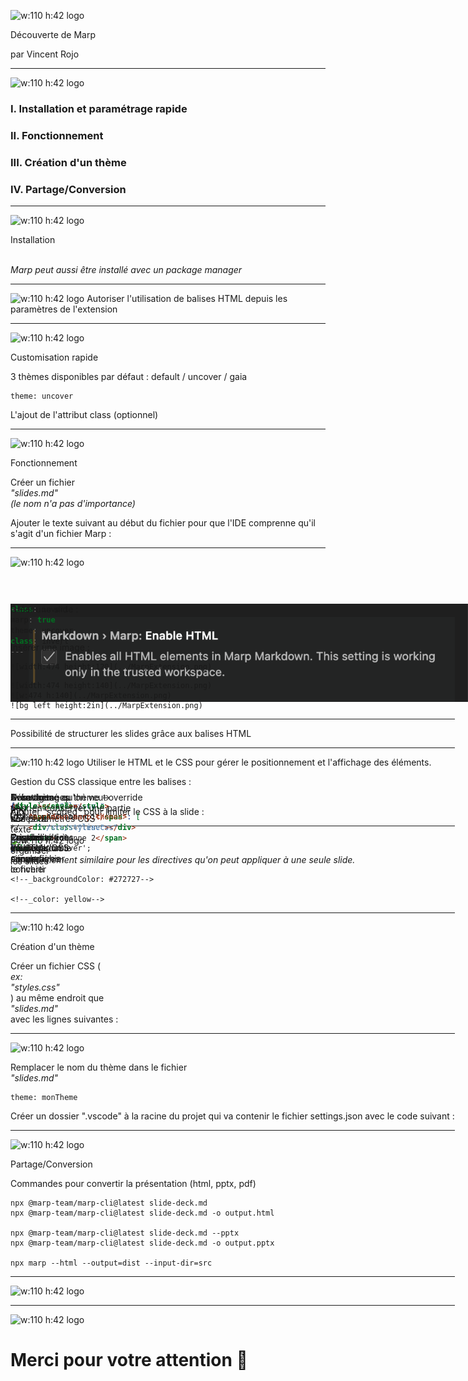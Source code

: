 <!--
theme: talanTheme
class:
 - invert
headingDivider: 2 
paginate: true
-->

<!--
_class:
 - lead
 - invert
-->
<!-- slide 1-->
<style scoped>
    .title {
        top: 33%;
    }
</style>
![w:110 h:42 logo](https://s2.qwant.com/thumbr/0x0/e/2/5d50d2665cfbd8ee6dd28928da34b3334fbc1075bcfd11d3a435067523dffe/talan-white.png?u=http%3A%2F%2Fstantv.fr%2Fimg%2Flogos%2Ftalan-white.png&q=0&b=1&p=0&a=0)
<p class="title">Découverte de Marp</p>
<footer>par Vincent Rojo</footer>









---
<!-- slide 2 -->
![w:110 h:42 logo](https://s2.qwant.com/thumbr/0x0/e/2/5d50d2665cfbd8ee6dd28928da34b3334fbc1075bcfd11d3a435067523dffe/talan-white.png?u=http%3A%2F%2Fstantv.fr%2Fimg%2Flogos%2Ftalan-white.png&q=0&b=1&p=0&a=0)
<h3 class="summary"> I. Installation et paramétrage rapide</h3>
<h3 class="summary"> II. Fonctionnement</h3>
<h3 class="summary"> III. Création d'un thème</h3>
<h3 class="summary"> IV. Partage/Conversion</h3>



---
<!-- slide 3 -->
![w:110 h:42 logo](https://s2.qwant.com/thumbr/0x0/e/2/5d50d2665cfbd8ee6dd28928da34b3334fbc1075bcfd11d3a435067523dffe/talan-white.png?u=http%3A%2F%2Fstantv.fr%2Fimg%2Flogos%2Ftalan-white.png&q=0&b=1&p=0&a=0)
<p class="title">Installation</p>
<div class="flex">
<div class="mr">
<p>Tout simplement ajouter l'extension "Marp for VS Code"</p>
</div>

![w:474 h:140](./img/MarpExtension.png)
</div>
<br>
<i class="small">Marp peut aussi être installé avec un package manager</i>









---
<!-- slide 4 -->
![w:110 h:42 logo](https://s2.qwant.com/thumbr/0x0/e/2/5d50d2665cfbd8ee6dd28928da34b3334fbc1075bcfd11d3a435067523dffe/talan-white.png?u=http%3A%2F%2Fstantv.fr%2Fimg%2Flogos%2Ftalan-white.png&q=0&b=1&p=0&a=0)
<span>Autoriser l'utilisation de balises HTML depuis les paramètres de l'extension</span>
<div class="mauto">

![height:2in](./img/EnableHTML.png)
</div>



---
<!-- slide 5 -->
![w:110 h:42 logo](https://s2.qwant.com/thumbr/0x0/e/2/5d50d2665cfbd8ee6dd28928da34b3334fbc1075bcfd11d3a435067523dffe/talan-white.png?u=http%3A%2F%2Fstantv.fr%2Fimg%2Flogos%2Ftalan-white.png&q=0&b=1&p=0&a=0)
<p class="title">Customisation rapide</p>
<p>3 thèmes disponibles par défaut :  <span class="blue">default</span> / uncover / <span class="warning">gaia</span></p>

```
theme: uncover
```

<p>L'ajout de l'attribut class (optionnel)</p>

```cs
class: invert
```





---
<!-- slide 6 -->
![w:110 h:42 logo](https://s2.qwant.com/thumbr/0x0/e/2/5d50d2665cfbd8ee6dd28928da34b3334fbc1075bcfd11d3a435067523dffe/talan-white.png?u=http%3A%2F%2Fstantv.fr%2Fimg%2Flogos%2Ftalan-white.png&q=0&b=1&p=0&a=0)
<p class="title">Fonctionnement</p>

<span class="flex">Créer un fichier
    <i class="orange mr">"slides.md"</i>
    <i class="small">(le nom n'a pas d'importance)</i>
</span>

<span>Ajouter le texte suivant au début du fichier pour que l'IDE comprenne qu'il s'agit d'un fichier Marp :</span>


```cs
---
marp: true
theme: uncover
class: invert
---
```

---
<!-- slide 7 -->
![w:110 h:42 logo](https://s2.qwant.com/thumbr/0x0/e/2/5d50d2665cfbd8ee6dd28928da34b3334fbc1075bcfd11d3a435067523dffe/talan-white.png?u=http%3A%2F%2Fstantv.fr%2Fimg%2Flogos%2Ftalan-white.png&q=0&b=1&p=0&a=0)
<style scoped>
    div {
        position: absolute;
        top: 25%;
    }
    span {
        text-align: left;
        margin-top: 0;
        align-items: center;
        justify-content: flex-start;
    }
    p {
        flex: 1;
    }
    pre {
        min-width: 700px;
        right: 30px;
        margin-left: auto;
        margin-right: 0px;
    }
</style>
<div class="flex-col mt">
<span class="flex">
<p>Créer une slide :</p>

```
---
```
</span>

<span class="flex">
<p>Insérer une image :</p>

```
![width:474 height:120](../MarpExtension.png)
```
</span>

```
![width:474 height:140](../MarpExtension.png)
![w:474 h:140](../MarpExtension.png)
![bg left height:2in](../MarpExtension.png)
```





---
<!-- slide 9-->
<style>
    pre {
        min-width: 45%;
        right: 30px;
        margin-right: auto;
    }
</style>
<span>Possibilité de structurer les slides grâce aux balises HTML</span>
<br>

<div class="flex">
<div>Créer des zones de texte pour organiser les slides</div>
<div class="line"></div>

```html
<div class="flex-col">
    <span>colonne 1</span>
    <div class="line"></div>
    <span>colonne 2</span>
<div>
```
</div>





---
<!-- slide 8 -->
![w:110 h:42 logo](https://s2.qwant.com/thumbr/0x0/e/2/5d50d2665cfbd8ee6dd28928da34b3334fbc1075bcfd11d3a435067523dffe/talan-white.png?u=http%3A%2F%2Fstantv.fr%2Fimg%2Flogos%2Ftalan-white.png&q=0&b=1&p=0&a=0)
<span>Utiliser le HTML et le CSS pour gérer le positionnement et l'affichage des éléments.</span>
<p class="mt">Gestion du CSS classique entre les balises :</p>

```html
<style></style>
```
<br><span>Ajouter "scoped" pour limiter le CSS à la slide :</span>

```html
<style scoped></style>
```





---
<!-- slide 10 -->
<style scoped>
    i {
        display: flex;
        text-align: left;
    }
</style>
![w:110 h:42 logo](https://s2.qwant.com/thumbr/0x0/e/2/5d50d2665cfbd8ee6dd28928da34b3334fbc1075bcfd11d3a435067523dffe/talan-white.png?u=http%3A%2F%2Fstantv.fr%2Fimg%2Flogos%2Ftalan-white.png&q=0&b=1&p=0&a=0)
<!--_backgroundColor: #272727-->
<!--_color: yellow-->

<i>Fonctionnement similaire pour les directives qu'on peut appliquer à une seule slide.</i>

```
<!--_backgroundColor: #272727-->

<!--_color: yellow-->
```


---
<!-- slide 11 -->
![w:110 h:42 logo](https://s2.qwant.com/thumbr/0x0/e/2/5d50d2665cfbd8ee6dd28928da34b3334fbc1075bcfd11d3a435067523dffe/talan-white.png?u=http%3A%2F%2Fstantv.fr%2Fimg%2Flogos%2Ftalan-white.png&q=0&b=1&p=0&a=0)
<p class="title">Création d'un thème</p>
<p>Créer un fichier CSS (<i>ex:</i> <i class="orange">"styles.css"</i>) au même endroit que <i class="orange">"slides.md"</i> avec les lignes suivantes :</p>

```html
/*
@theme monTheme
*/

@import 'uncover';
```

<div class="com1">Nom donné au thème →</div>
<div class="com2">
    ← Le thème qu'on veut override<br>
    pour en conserver une partie<br>des paramètres CSS
</div>











---
<!-- slide 12 -->
![w:110 h:42 logo](https://s2.qwant.com/thumbr/0x0/e/2/5d50d2665cfbd8ee6dd28928da34b3334fbc1075bcfd11d3a435067523dffe/talan-white.png?u=http%3A%2F%2Fstantv.fr%2Fimg%2Flogos%2Ftalan-white.png&q=0&b=1&p=0&a=0)

Remplacer le nom du thème dans le fichier <i class="orange">"slides.md"</i>
```
theme: monTheme
```
Créer un dossier ".vscode" à la racine du projet qui va contenir le fichier settings.json avec le code suivant :

```json
{
    "markdown.marp.themes": [
      "./src/styles.css"
    ]
}
```



---
<!-- slide 13 -->
<style>
    pre {
        margin-left: unset;
        margin-right:unset;
    }
</style>
![w:110 h:42 logo](https://s2.qwant.com/thumbr/0x0/e/2/5d50d2665cfbd8ee6dd28928da34b3334fbc1075bcfd11d3a435067523dffe/talan-white.png?u=http%3A%2F%2Fstantv.fr%2Fimg%2Flogos%2Ftalan-white.png&q=0&b=1&p=0&a=0)
<p class="title">Partage/Conversion</p>
<p>Commandes pour convertir la présentation (html, pptx, pdf)</p>

```
npx @marp-team/marp-cli@latest slide-deck.md
npx @marp-team/marp-cli@latest slide-deck.md -o output.html

npx @marp-team/marp-cli@latest slide-deck.md --pptx
npx @marp-team/marp-cli@latest slide-deck.md -o output.pptx

npx marp --html --output=dist --input-dir=src
```






---
<!-- slide 14 -->
![w:110 h:42 logo](https://s2.qwant.com/thumbr/0x0/e/2/5d50d2665cfbd8ee6dd28928da34b3334fbc1075bcfd11d3a435067523dffe/talan-white.png?u=http%3A%2F%2Fstantv.fr%2Fimg%2Flogos%2Ftalan-white.png&q=0&b=1&p=0&a=0)
<div class="flex">
    <div class="flex-col">
        <span class="pros-and-cons">Avantages</span>
        <div class="flex pros">
            <h3 class="mr">⊕</h3>
            <span>Prise en main simple</span>
        </div>
        <div class="flex pros">
            <h3 class="mr">⊕</h3>
            <span>Customisation sauvegardable</span>
        </div>
        <div class="flex pros">
            <h3 class="mr">⊕</h3>
            <span>Possibilité de convertir le fichier</span>
        </div>
    </div>
    <div class="line"></div>
    <div class="flex-col">
        <span class="pros-and-cons">Désavantages</span>
        <div class="flex cons">
            <h3 class="mr">⊖</h3>
            <span>Connaissances en HTML/CSS nécessaires</span>
        </div>
        <div class="flex cons">
            <h3 class="mr">⊖</h3>
            <span>Très couplé à VS Code</span>
        </div>
        <div class="flex cons">
            <h3 class="mr cons">⊖</h3>
            <span>Pas de modification sur un fichier converti</span>
        </div>
    </div>
</div>




---
<!-- slide 15 -->
![w:110 h:42 logo](https://s2.qwant.com/thumbr/0x0/e/2/5d50d2665cfbd8ee6dd28928da34b3334fbc1075bcfd11d3a435067523dffe/talan-white.png?u=http%3A%2F%2Fstantv.fr%2Fimg%2Flogos%2Ftalan-white.png&q=0&b=1&p=0&a=0)
# Merci pour votre attention 🙂

